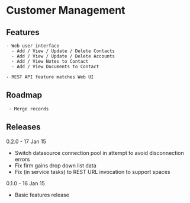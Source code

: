 Customer Management 
===================

Features
--------

    - Web user interface 
      - Add / View / Update / Delete Contacts
      - Add / View / Update / Delete Accounts
      - Add / View Notes to Contact 
      - Add / View Documents to Contact 
    
    - REST API feature matches Web UI 

Roadmap
------- 

     - Merge records 
     
Releases
--------

0.2.0 - 17 Jan 15
  - Switch datasource connection pool in attempt to avoid disconnection errors
  - Fix firm gains drop down list data
  - Fix (in service tasks) to REST URL invocation to support spaces

0.1.0 - 16 Jan 15 
  - Basic features release
